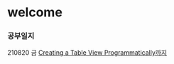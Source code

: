 # welcome

### 공부일지

210820 금 [Creating a Table View Programmatically까지 ](https://www.notion.so/jhcode/210819-bst-Swift-3-18ea-3-8f66ba5824534903a062dee8400e1339#5e85ed1f63b44393a169799d9a573cc3)
